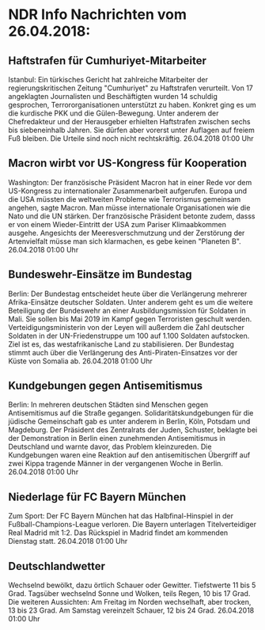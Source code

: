 # NDR Info Nachrichten vom 26.04.2018:


## Haftstrafen für Cumhuriyet-Mitarbeiter
Istanbul: Ein türkisches Gericht hat zahlreiche Mitarbeiter der regierungskritischen Zeitung "Cumhuriyet" zu Haftstrafen verurteilt. Von 17 angeklagten Journalisten und Beschäftigten wurden 14 schuldig gesprochen, Terrororganisationen unterstützt zu haben. Konkret ging es um die kurdische PKK und die Gülen-Bewegung. Unter anderem der Chefredakteur und der Herausgeber erhielten Haftstrafen zwischen sechs bis siebeneinhalb Jahren. Sie dürfen aber vorerst unter Auflagen auf freiem Fuß bleiben. Die Urteile sind noch nicht rechtskräftig. 26.04.2018 01:00 Uhr 

## Macron wirbt vor US-Kongress für Kooperation
Washington: Der französische Präsident Macron hat in einer Rede vor dem US-Kongress zu internationaler Zusammenarbeit aufgerufen. Europa und die USA müssten die weltweiten Probleme wie Terrorismus gemeinsam angehen, sagte Macron. Man müsse internationale Organisationen wie die Nato und die UN stärken. Der französische Präsident betonte zudem, dasss er von einem Wieder-Eintritt der USA zum Pariser Klimaabkommen ausgehe. Angesichts der Meeresverschmutzung und der Zerstörung der Artenvielfalt müsse man sich klarmachen, es gebe keinen "Planeten B". 26.04.2018 01:00 Uhr 

## Bundeswehr-Einsätze im Bundestag
Berlin: Der Bundestag entscheidet heute über die Verlängerung mehrerer Afrika-Einsätze deutscher Soldaten. Unter anderem geht es um die weitere Beteiligung der Bundeswehr an einer Ausbildungsmission für Soldaten in Mali. Sie sollen bis Mai 2019 im Kampf gegen Terroristen geschult werden. Verteidigungsministerin von der Leyen will außerdem die Zahl deutscher Soldaten in der UN-Friedenstruppe um 100 auf 1.100 Soldaten aufstocken. Ziel ist es, das westafrikanische Land zu stabilisieren. Der Bundestag stimmt auch über die Verlängerung des Anti-Piraten-Einsatzes vor der Küste von Somalia ab. 26.04.2018 01:00 Uhr 

## Kundgebungen gegen Antisemitismus
Berlin: In mehreren deutschen Städten sind Menschen gegen Antisemitismus auf die Straße gegangen. Solidaritätskundgebungen für die jüdische Gemeinschaft gab es unter anderem in Berlin, Köln, Potsdam und Magdeburg. Der Präsident des Zentralrats der Juden, Schuster, beklagte bei der Demonstration in Berlin einen zunehmenden Antisemitismus in Deutschland und warnte davor, das Problem kleinzureden. Die Kundgebungen waren eine Reaktion auf den antisemitischen Übergriff auf zwei Kippa tragende Männer in der vergangenen Woche in Berlin. 26.04.2018 01:00 Uhr 

## Niederlage für FC Bayern München
Zum Sport: Der FC Bayern München hat das Halbfinal-Hinspiel in der Fußball-Champions-League verloren. Die Bayern unterlagen Titelverteidiger Real Madrid mit 1:2. Das Rückspiel in Madrid findet am kommenden Dienstag statt. 26.04.2018 01:00 Uhr 

## Deutschlandwetter
Wechselnd bewölkt, dazu örtlich Schauer oder Gewitter. Tiefstwerte 11 bis 5 Grad. Tagsüber wechselnd Sonne und Wolken, teils Regen, 10 bis 17 Grad. Die weiteren Aussichten: Am Freitag im Norden wechselhaft, aber trocken, 13 bis 23 Grad. Am Samstag vereinzelt Schauer, 12 bis 24 Grad. 26.04.2018 01:00 Uhr 
